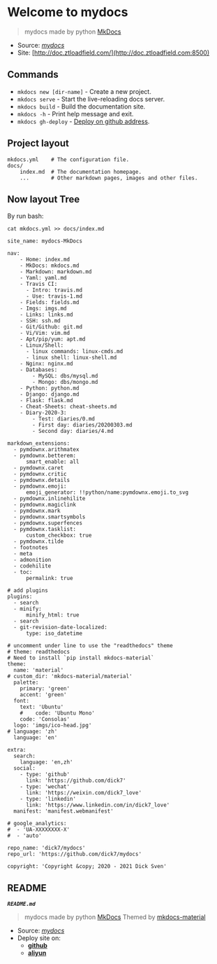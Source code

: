# Welcome to mydocs

> mydocs made by python [MkDocs](http://doc.ztloadfield.com:8500/mkdocs/)

- Source: *[mydocs](https://github.com/dick7/mydocs)*
- Site: [http://doc.ztloadfield.com/](http://doc.ztloadfield.com:8500)


## Commands

* `mkdocs new [dir-name]` - Create a new project.
* `mkdocs serve` - Start the live-reloading docs server.
* `mkdocs build` - Build the documentation site.
* `mkdocs -h` - Print help message and exit.
* `mkdocs gh-deploy` - [Deploy on github address](https://dick7.github.io/mydocs/).

## Project layout

    mkdocs.yml    # The configuration file.
    docs/
        index.md  # The documentation homepage.
        ...       # Other markdown pages, images and other files.

## Now layout Tree

By run bash:

`cat mkdocs.yml >> docs/index.md`

```
site_name: mydocs-MkDocs

nav:
    - Home: index.md
    - MkDocs: mkdocs.md
    - Markdown: markdown.md
    - Yaml: yaml.md
    - Travis CI: 
      - Intro: travis.md 
      - Use: travis-1.md
    - Fields: fields.md
    - Imgs: imgs.md
    - Links: links.md
    - SSH: ssh.md
    - Git/Github: git.md
    - Vi/Vim: vim.md
    - Apt/pip/yum: apt.md
    - Linux/Shell: 
      - linux commands: linux-cmds.md
      - linux shell: linux-shell.md
    - Nginx: nginx.md
    - Databases:
        - MySQL: dbs/mysql.md
        - Mongo: dbs/mongo.md
    - Python: python.md
    - Django: django.md
    - Flask: flask.md
    - Cheat-Sheets: cheat-sheets.md
    - Diary-2020-3: 
        - Test: diaries/0.md
        - First day: diaries/20200303.md
        - Second day: diaries/4.md

markdown_extensions:
  - pymdownx.arithmatex
  - pymdownx.betterem:
      smart_enable: all
  - pymdownx.caret
  - pymdownx.critic
  - pymdownx.details
  - pymdownx.emoji:
      emoji_generator: !!python/name:pymdownx.emoji.to_svg
  - pymdownx.inlinehilite
  - pymdownx.magiclink
  - pymdownx.mark
  - pymdownx.smartsymbols
  - pymdownx.superfences
  - pymdownx.tasklist:
      custom_checkbox: true
  - pymdownx.tilde
  - footnotes
  - meta
  - admonition
  - codehilite
  - toc:
      permalink: true

# add plugins
plugins:
  - search
  - minify:
      minify_html: true
  - search
  - git-revision-date-localized:
      type: iso_datetime

# uncomment under line to use the "readthedocs" theme
# theme: readthedocs
# Need to install `pip install mkdocs-material`
theme: 
  name: 'material'
# custom_dir: 'mkdocs-material/material'
  palette:
    primary: 'green'
    accent: 'green'
  font:
    text: 'Ubuntu'
    #    code: 'Ubuntu Mono'
    code: 'Consolas'
  logo: 'imgs/ico-head.jpg'
# language: 'zh'
  language: 'en'

extra:
  search:
    language: 'en,zh'
  social:
    - type: 'github'
      link: 'https://github.com/dick7'
    - type: 'wechat'
      link: 'https://weixin.com/dick7_love'
    - type: 'linkedin'
      link: 'https://www.linkedin.com/in/dick7_love'
  manifest: 'manifest.webmanifest'

# google_analytics:
#  - 'UA-XXXXXXXX-X'
#  - 'auto'

repo_name: 'dick7/mydocs'
repo_url: 'https://github.com/dick7/mydocs'

copyright: 'Copyright &copy; 2020 - 2021 Dick Sven'

```

## README

***`README.md`***

> mydocs made by python [MkDocs](http://doc.ztloadfield.com:8500/)
> Themed by [mkdocs-material](https://github.com/squidfunk/mkdocs-material)

- Source: [*mydocs*](https://github.com/dick7/mydocs)
- Deploy site on: 
  - [**github**](https://dick7.github.io/mydocs/)
  - [**aliyun**](http://doc.ztloadfield.com:8500)



